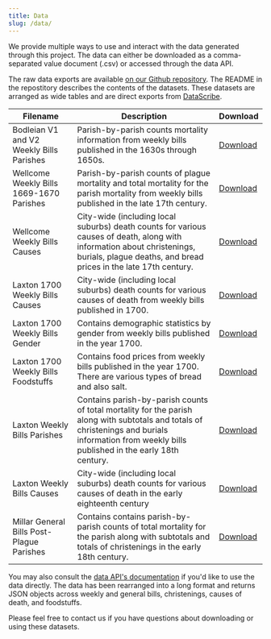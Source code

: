 ```yaml
---
title: Data
slug: /data/
---
```


We provide multiple ways to use and interact with the data generated through this project. The data can either be downloaded as a comma-separated value document (.csv) or accessed through the data API. 

The raw data exports are available [on our Github repository](https://github.com/chnm/bom/tree/main/bom-data/data-csvs). The README in the repostitory describes the contents of the datasets. These datasets are arranged as wide tables and are direct exports from [DataScribe](https://datascribe.tech).

| Filename | Description | Download |
| -------- | ----------- | -------- |
| Bodleian V1 and V2 Weekly Bills Parishes | Parish-by-parish counts mortality information from weekly bills published in the 1630s through 1650s. | [Download](https://github.com/chnm/bom/tree/main/bom-data/data-csvs) |
| Wellcome Weekly Bills 1669-1670 Parishes | Parish-by-parish counts of plague mortality and total mortality for the parish mortality from weekly bills published in the late 17th century. | [Download](https://github.com/chnm/bom/tree/main/bom-data/data-csvs) | 
| Wellcome Weekly Bills Causes | City-wide (including local suburbs) death counts for various causes of death, along with information about christenings, burials, plague deaths, and bread prices in the late 17th century. | [Download](https://github.com/chnm/bom/tree/main/bom-data/data-csvs) |
| Laxton 1700 Weekly Bills Causes | City-wide (including local suburbs) death counts for various causes of death from weekly bills published in 1700. | [Download](https://github.com/chnm/bom/tree/main/bom-data/data-csvs) |
| Laxton 1700 Weekly Bills Gender | Contains demographic statistics by gender from weekly bills published in the year 1700. | [Download](https://github.com/chnm/bom/tree/main/bom-data/data-csvs) |
| Laxton 1700 Weekly Bills Foodstuffs | Contains food prices from weekly bills published in the year 1700. There are various types of bread and also salt. | [Download](https://github.com/chnm/bom/tree/main/bom-data/data-csvs) |
| Laxton Weekly Bills Parishes | Contains parish-by-parish counts of total mortality for the parish along with subtotals and totals of christenings and burials information from weekly bills published in the early 18th century. | [Download](https://github.com/chnm/bom/tree/main/bom-data/data-csvs) |
| Laxton Weekly Bills Causes | City-wide (including local suburbs) death counts for various causes of death in the early eighteenth century | [Download](https://github.com/chnm/bom/tree/main/bom-data/data-csvs) |
| Millar General Bills Post-Plague Parishes | Contains contains parish-by-parish counts of total mortality for the parish along with subtotals and totals of christenings in the early 18th century. | [Download](https://github.com/chnm/bom/tree/main/bom-data/data-csvs) |

You may also consult the [data API's documentation](/api/) if you'd like to use the data directly. The data has been rearranged into a long format and returns JSON objects across weekly and general bills, christenings, causes of death, and foodstuffs.

Please feel free to contact us if you have questions about downloading or using these datasets.